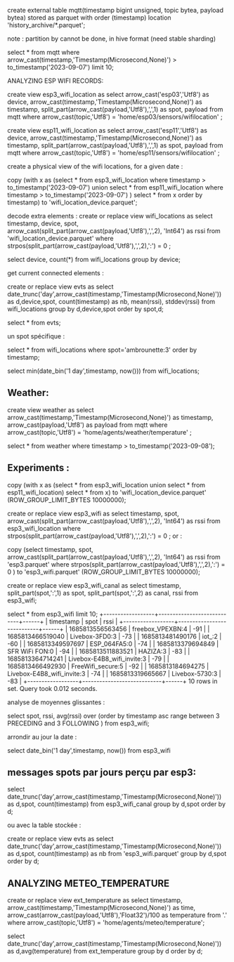 


create external table mqtt(timestamp bigint unsigned, topic bytea, payload bytea) stored as parquet with order (timestamp)   location 'history_archive/*.parquet';

note : partition by cannot be done, in hive format (need stable sharding)

select * from mqtt where arrow_cast(timestamp,'Timestamp(Microsecond,None)') > to_timestamp('2023-09-07') limit 10;



ANALYZING ESP WIFI RECORDS:

create view esp3_wifi_location as select arrow_cast('esp03','Utf8') as device, arrow_cast(timestamp,'Timestamp(Microsecond,None)') as timestamp, split_part(arrow_cast(payload,'Utf8'),',',1) as spot, payload from mqtt where arrow_cast(topic,'Utf8') = 'home/esp03/sensors/wifilocation' ;

create view esp11_wifi_location as select arrow_cast('esp11','Utf8') as device, arrow_cast(timestamp,'Timestamp(Microsecond,None)') as timestamp, split_part(arrow_cast(payload,'Utf8'),',',1) as spot, payload from mqtt where arrow_cast(topic,'Utf8') = 'home/esp11/sensors/wifilocation' ;

create a physical view of the wifi locations, for a given date :

copy (with x as (select * from esp3_wifi_location where timestamp > to_timestamp('2023-09-07') union select * from esp11_wifi_location where timestamp > to_timestamp('2023-09-07') ) select * from x order by timestamp) to 'wifi_location_device.parquet';

decode extra elements :
create or replace view wifi_locations as select timestamp, device, spot, arrow_cast(split_part(arrow_cast(payload,'Utf8'),',',2), 'Int64') as rssi from 'wifi_location_device.parquet' where strpos(split_part(arrow_cast(payload,'Utf8'),',',2),':') = 0 ;

select device, count(*) from wifi_locations group by device;

get current connected elements :

create or replace view evts as select date_trunc('day',arrow_cast(timestamp,'Timestamp(Microsecond,None)')) as d,device,spot, count(timestamp) as nb, mean(rssi), stddev(rssi) from wifi_locations group by d,device,spot order by spot,d;

select * from evts;

un spot spécifique :

select * from wifi_locations where spot='ambrounette:3' order by timestamp;

select min(date_bin('1 day',timestamp, now())) from wifi_locations;

Weather:
--------

create view weather as select arrow_cast(timestamp,'Timestamp(Microsecond,None)') as timestamp, arrow_cast(payload,'Utf8') as payload from mqtt where arrow_cast(topic,'Utf8') = 'home/agents/weather/temperature' ;

select * from weather where timestamp > to_timestamp('2023-09-08');


Experiments :
--------

copy (with x as (select * from esp3_wifi_location union select * from esp11_wifi_location) select * from x) to 'wifi_location_device.parquet' (ROW_GROUP_LIMIT_BYTES 10000000);

create or replace view esp3_wifi as select timestamp, spot, arrow_cast(split_part(arrow_cast(payload,'Utf8'),',',2), 'Int64') as rssi from esp3_wifi_location where strpos(split_part(arrow_cast(payload,'Utf8'),',',2),':') = 0 ;
or :

copy (select timestamp, spot, arrow_cast(split_part(arrow_cast(payload,'Utf8'),',',2), 'Int64') as rssi from 'esp3.parquet' where strpos(split_part(arrow_cast(payload,'Utf8'),',',2),':') = 0 ) to 'esp3_wifi.parquet' (ROW_GROUP_LIMIT_BYTES 10000000);


create or replace view esp3_wifi_canal as select timestamp, split_part(spot,':',1) as spot, split_part(spot,':',2) as canal, rssi from esp3_wifi;

 select * from esp3_wifi limit 10;
+------------------+----------------------------+------+
| timestamp        | spot                       | rssi |
+------------------+----------------------------+------+
| 1685813556563456 | freebox_VPEXBN:4           | -91  |
| 1685813466519040 | Livebox-3FD0:3             | -73  |
| 1685813481490176 | iot_:2                     | -60  |
| 1685813349597697 | ESP_064FA5:0               | -74  |
| 1685813379694849 | SFR WiFi FON:0             | -94  |
| 1685813511883521 | HAZIZA:3                   | -83  |
| 1685813364714241 | Livebox-E4B8_wifi_invite:3 | -79  |
| 1685813466492930 | FreeWifi_secure:5          | -92  |
| 1685813184694275 | Livebox-E4B8_wifi_invite:3 | -74  |
| 1685813319665667 | Livebox-5730:3             | -83  |
+------------------+----------------------------+------+
10 rows in set. Query took 0.012 seconds.


analyse de moyennes glissantes :

select spot, rssi, avg(rssi) over (order by timestamp asc range between 3 PRECEDING and 3 FOLLOWING ) from esp3_wifi;



arrondir au jour la date :

select date_bin('1 day',timestamp, now()) from esp3_wifi

messages spots par jours perçu par esp3:
----------------------------------------

select date_trunc('day',arrow_cast(timestamp,'Timestamp(Microsecond,None)')) as d,spot, count(timestamp) from esp3_wifi_canal group by d,spot order by d;

ou avec la table stockée :

create or replace view evts as select date_trunc('day',arrow_cast(timestamp,'Timestamp(Microsecond,None)')) as d,spot, count(timestamp) as nb from 'esp3_wifi.parquet' group by d,spot order by d;



ANALYZING METEO_TEMPERATURE
---------------------------

create or replace view ext_temperature as select timestamp, arrow_cast(timestamp,'Timestamp(Microsecond,None)') as time, arrow_cast(arrow_cast(payload,'Utf8'),'Float32')/100 as temperature from '.' where arrow_cast(topic,'Utf8') = 'home/agents/meteo/temperature';

select date_trunc('day',arrow_cast(timestamp,'Timestamp(Microsecond,None)')) as d,avg(temperature) from ext_temperature group by d order by d;


